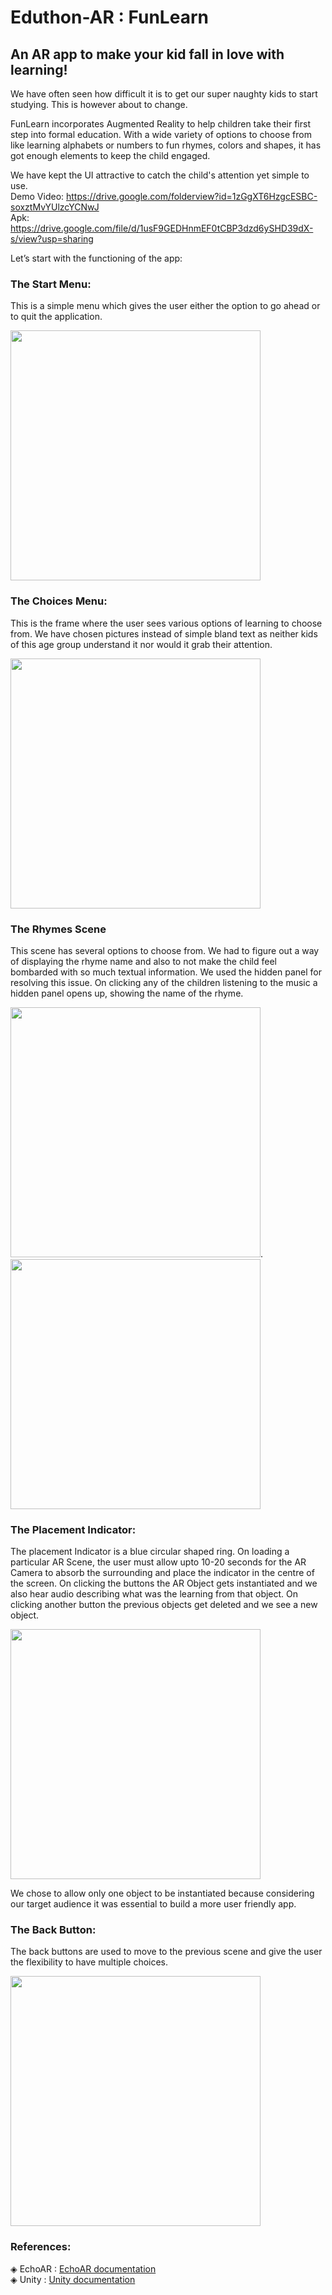 # Eduthon-AR : FunLearn
<h2>An AR app to make your kid fall in love with learning!</h2>



We have often seen how difficult it is to get our super naughty kids to start studying. This is however about to change.

FunLearn incorporates Augmented Reality to help children take their first step into formal education. With a wide variety of options to choose from like learning alphabets or numbers to fun rhymes, colors and shapes, it has got enough elements to keep the child engaged.

We have kept the UI attractive to catch the child's attention yet simple to use.<br>
Demo Video: <a>https://drive.google.com/folderview?id=1zGgXT6HzgcESBC-soxztMvYUlzcYCNwJ </a><br>
Apk: <a>https://drive.google.com/file/d/1usF9GEDHnmEF0tCBP3dzd6ySHD39dX-s/view?usp=sharing</a><br>

Let’s start with the functioning of the app:

<h3>The Start Menu:</h3>

This is a simple menu which gives the user either the option to go ahead or to quit the application.

<img src= "images/mainmenu.jpg" width= 400 height= 400>

<h3>The Choices Menu:</h3>

This is the frame where the user sees various options of learning to choose from. We have chosen pictures instead of simple bland text as neither kids of this age group understand it nor would it grab their attention.

<img src= "images/choicesmenu.jpg" width= 400 height= 400>

<h3>The Rhymes Scene</h3>


This scene has several options to choose from. We had to figure out a way of displaying the rhyme name and also to not make the child feel bombarded with so much textual information. We used the hidden panel for resolving this issue. On clicking any of the children listening to the music a hidden panel opens up, showing the name of the rhyme.

<img src= "images/rhymes_scene_1.jpg" width= 400 height= 400>.  <img src= "images/rhymes_scene_2.jpg" width= 400 height= 400>                

<h3>The Placement Indicator:</h3>

The placement Indicator is a blue circular shaped ring. On loading a particular AR Scene, the user must allow upto 10-20 seconds for the AR Camera to absorb the surrounding and place the indicator in the centre of the screen. On clicking the buttons the AR Object gets instantiated and we also hear audio describing what was the learning from that object.
On clicking another button the previous objects get deleted and we see a new object.

<img src= "images/placement_indicator.jpg" width= 400 height= 400>

We chose to allow only one object to be instantiated because considering our target audience it was essential to build a more user friendly app.


<h3>The Back Button:</h3>

The back buttons are used to move to the previous scene and give the user the flexibility to have multiple choices.

<img src= "images/backbutton.jpg" width= 400 height= 400>

<h3>References:</h3>
&#9672 EchoAR : <a href="https://docs.echoar.xyz/">EchoAR documentation</a><br>
&#9672 Unity : <a href="https://docs.unity3d.com/Manual/index.html">Unity documentation</a><br>
